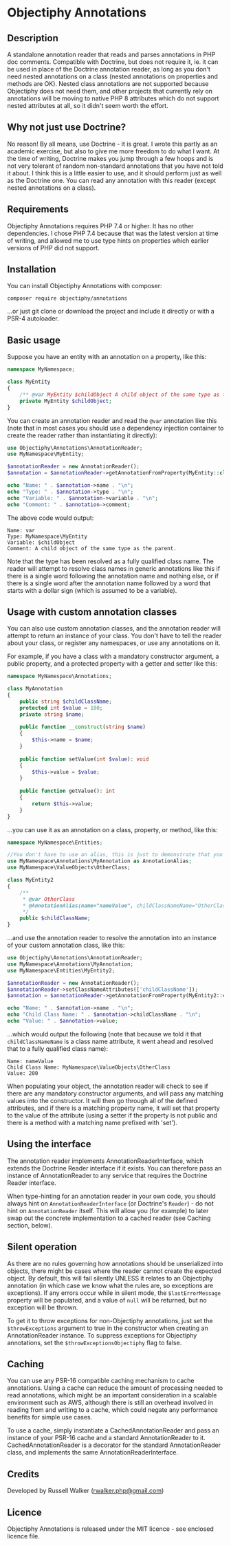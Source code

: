 # Objectiphy Annotations

## Description
A standalone annotation reader that reads and parses annotations in PHP 
doc comments. Compatible with Doctrine, but does not require it, ie. it 
can be used in place of the Doctrine annotation reader, as long as you 
don't need nested annotations on a class (nested annotations on 
properties and methods are OK). Nested class annotations are not 
supported because Objectiphy does not need them, and other projects that 
currently rely on annotations will be moving to native PHP 8 attributes 
which do not support nested attributes at all, so it didn't seem worth 
the effort.

## Why not just use Doctrine?

No reason! By all means, use Doctrine - it is great. I wrote this partly 
as an academic exercise, but also to give me more freedom to do what I 
want. At the time of writing, Doctrine makes you jump through a few 
hoops and is not very tolerant of random non-standard annotations that 
you have not told it about. I think this is a little easier to use, and 
it should perform just as well as the Doctrine one. You can read any 
annotation with this reader (except nested annotations on a class).

## Requirements

Objectiphy Annotations requires PHP 7.4 or higher. It has no other 
dependencies. I chose PHP 7.4 because that was the latest version at 
time of writing, and allowed me to use type hints on properties which 
earlier versions of PHP did not support.

## Installation

You can install Objectiphy Annotations with composer:
```
composer require objectiphy/annotations
```
...or just git clone or download the project and include it directly or 
with a PSR-4 autoloader.

## Basic usage

Suppose you have an entity with an annotation on a property, like this:

```php
namespace MyNamespace;

class MyEntity
{
    /** @var MyEntity $childObject A child object of the same type as the parent. */
    private MyEntity $childObject;
}
```

You can create an annotation reader and read the `@var` annotation like this (note that in most cases you should use a dependency injection container to create the reader rather than instantiating it directly):

```php
use Objectiphy\Annotations\AnnotationReader;
use MyNamespace\MyEntity;

$annotationReader = new AnnotationReader();
$annotation = $annotationReader->getAnnotationFromProperty(MyEntity::class, 'childObject', 'var');

echo "Name: " . $annotation->name . "\n";
echo "Type: " . $annotation->type . "\n";
echo "Variable: " . $annotation->variable . "\n";
echo "Comment: " . $annotation->comment;
```
The above code would output:

```
Name: var
Type: MyNamespace\MyEntity
Variable: $childObject
Comment: A child object of the same type as the parent.
```

Note that the type has been resolved as a fully qualified class name. The reader will attempt to resolve class names in generic annotations like this if there is a single word following the annotation name and nothing else, or if there is a single word after the annotation name followed by a word that starts with a dollar sign (which is assumed to be a variable).

## Usage with custom annotation classes
You can also use custom annotation classes, and the annotation reader will attempt to return an instance of your class.
You don't have to tell the reader about your class, or register any namespaces, or use any annotations on it. 

For example, if you have a class with a mandatory constructor argument, a public property, and a protected property with a getter and setter like this:

```php
namespace MyNamespace\Annotations;

class MyAnnotation
{
    public string $childClassName;
    protected int $value = 100;
    private string $name;
    
    public function __construct(string $name)
    {
        $this->name = $name;
    }
    
    public function setValue(int $value): void
    {
        $this->value = $value;
    }
    
    public function getValue(): int
    {
        return $this->value;
    }
}
```

...you can use it as an annotation on a class, property, or method, like
this:

```php
namespace MyNamespace\Entities;

//You don't have to use an alias, this is just to demonstrate that you can:
use MyNamespace\Annotations\MyAnnotation as AnnotationAlias;
use MyNamespace\ValueObjects\OtherClass;

class MyEntity2
{
    /**
     * @var OtherClass
     * @AnnotationAlias(name="nameValue", childClassNameName="OtherClass", value=200)
     */
    public $childClassName;
}
```

...and use the annotation reader to resolve the annotation into an 
instance of your custom annotation class, like this:

```php
use Objectiphy\Annotations\AnnotationReader;
use MyNamespace\Annotations\MyAnnotation;
use MyNamespace\Entities\MyEntity2;

$annotationReader = new AnnotationReader();
$annotationReader->setClassNameAttributes(['childClassName']);
$annotation = $annotationReader->getAnnotationFromProperty(MyEntity2::class, 'childClassName', MyAnnotation::class);

echo "Name: " . $annotation->name . "\n";
echo "Child Class Name: " . $annotation->childClassName . "\n";
echo "Value: " . $annotation->value;
```

...which would output the following (note that because we told it that 
`childClassNameName` is a class name attribute, it went ahead and resolved that to a fully qualified class name):

```
Name: nameValue
Child Class Name: MyNamespace\ValueObjects\OtherClass
Value: 200
```

When populating your object, the annotation reader will check to see if 
there are any mandatory constructor arguments, and will pass any 
matching values into the constructor. It will then go through all of 
the defined attributes, and if there is a matching property name, it 
will set that property to the value of the attribute (using a setter if 
the property is not public and there is a method with a matching name 
prefixed with 'set').

## Using the interface

The annotation reader implements AnnotationReaderInterface, which 
extends the Doctrine Reader interface if it exists. You can therefore 
pass an instance of AnnotationReader to any service that requires the 
Doctrine Reader interface. 

When type-hinting for an annotation reader in your own code, you should 
always hint on `AnnotationReaderInterface` (or Doctrine's `Reader`) - 
do not hint on `AnnotationReader` itself. This will allow you (for 
example) to later swap out the concrete implementation to a cached 
reader (see Caching section, below).

## Silent operation

As there are no rules governing how annotations should be unserialized 
into objects, there might be cases where the reader cannot create the 
expected object. By default, this will fail silently UNLESS it relates 
to an Objectiphy annotation (in which case we know what the rules are, 
so exceptions are exceptions). If any errors occur while in silent 
mode, the `$lastErrorMessage` property will be populated, and a value 
of `null` will be returned, but no exception will be thrown.

To get it to throw exceptions for non-Objectiphy annotations, just set 
the `$throwExceptions` argument to true in the constructor when 
creating an AnnotationReader instance. To suppress exceptions for 
Objectiphy annotations, set the `$throwExceptionsObjectiphy` flag to 
false. 

## Caching

You can use any PSR-16 compatible caching mechanism to cache 
annotations. Using a cache can reduce the amount of processing needed 
to read annotations, which might be an important consideration in a 
scalable environment such as AWS, although there is still an overhead 
involved in reading from and writing to a cache, which could negate any 
performance benefits for simple use cases.

To use a cache, simply instantiate a CachedAnnotationReader and pass 
an instance of your PSR-16 cache and a standard AnnotationReader to it. 
CachedAnnotationReader is a decorator for the standard AnnotationReader 
class, and implements the same AnnotationReaderInterface.

## Credits

Developed by Russell Walker ([rwalker.php@gmail.com](mailto:rwalker.php@gmail.com?subject=Objectiphy%20Annotations))

## Licence

Objectiphy Annotations is released under the MIT licence - see enclosed 
licence file.
